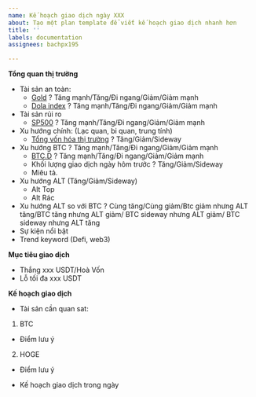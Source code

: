 ```yaml
---
name: Kế hoạch giao dịch ngày XXX
about: Tạo một plan template để viết kế hoạch giao dịch nhanh hơn
title: ''
labels: documentation
assignees: bachpx195

---
```


**Tổng quan thị trường**
* Tài sản an toàn:
  - [Gold](https://www.tradingview.com/chart/BeOt7Jqk/?symbol=TVC%3AGOLD) ? Tăng mạnh/Tăng/Đi ngang/Giảm/Giảm mạnh
  - [Dola index](https://www.tradingview.com/chart/BeOt7Jqk/?symbol=TVC%3ADXY) ? Tăng mạnh/Tăng/Đi ngang/Giảm/Giảm mạnh
* Tài sản rủi ro
  - [SP500](https://www.tradingview.com/chart/BeOt7Jqk/?symbol=SP%3ASPX) ? Tăng mạnh/Tăng/Đi ngang/Giảm/Giảm mạnh
* Xu hướng chính: (Lạc quan, bi quan, trung tính)
   * [Tổng vốn hóa thị trường](https://coinmarketcap.com/charts/) ? Tăng/Giảm/Sideway
* Xu hướng BTC ? Tăng mạnh/Tăng/Đi ngang/Giảm/Giảm mạnh
   * [BTC.D](https://www.tradingview.com/chart/BeOt7Jqk/?symbol=CRYPTOCAP%3ABTC.D) ? Tăng mạnh/Tăng/Đi ngang/Giảm/Giảm mạnh
   * Khối lượng giao dịch ngày hôm trước ? Tăng/Giảm/Sideway
   * Miêu tả.
* Xu hướng ALT (Tăng/Giảm/Sideway)
   * Alt Top
   * Alt Rác
* Xu hướng ALT so với BTC ? Cùng tăng/Cùng giảm/Btc giảm nhưng ALT tăng/BTC tăng nhưng ALT giảm/ BTC sideway nhưng ALT giảm/ BTC sideway nhưng ALT tăng
* Sự kiện nổi bật
* Trend keyword (Defi, web3)

**Mục tiêu giao dịch**
* Thắng xxx USDT/Hoà Vốn
* Lỗ tối đa xxx USDT

**Kế hoạch giao dịch**
* Tài sản cần quan sat:

1. BTC
- Điểm lưu ý

2. HOGE
- Điểm lưu ý

* Kế hoạch giao dịch trong ngày
